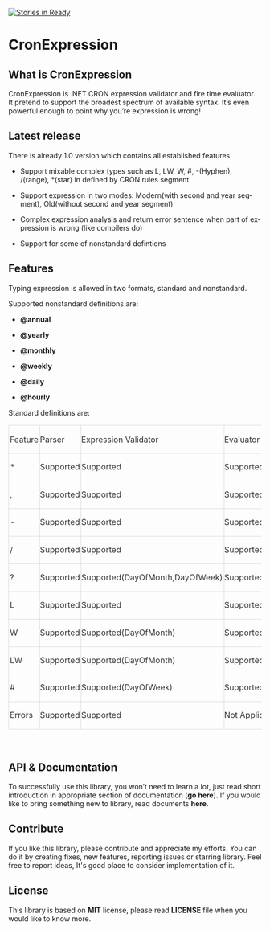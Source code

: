 [![Stories in Ready](https://badge.waffle.io/Puchaczov/CronExpression.png?label=ready&title=Ready)](https://waffle.io/Puchaczov/CronExpression)
# CronExpression
<h2 class="western" lang="en-US">What is CronExpression</h2>
<p lang="en-US">CronExpression is .NET CRON expression validator and fire time evaluator. It pretend to support the broadest spectrum of available syntax. It’s even powerful enough to point why you’re expression is wrong!</p>
<h2 class="western" lang="en-US">Latest release</h2>
<p lang="en-US">There is already 1.0 version which contains all established features</p>
<ul>
	<li>
<p><span lang="en-US">Support mixable complex types such as L, LW, W, #, -(Hyphen), /(range), *(star) in defined by CRON rules segment</span></p>
	</li><li>
<p><span lang="en-US">Support expression in two modes: Modern(with second and year segment), Old(without second and year segment)</span></p>
	</li><li>
<p><span lang="en-US">Complex expression analysis and return error sentence when part of expression is wrong (like compilers do)</span></p>
	</li><li>
<p><span lang="en-US">Support for some of nonstandard defintions</span></p>
</li></ul>
<h2 class="western" lang="en-US">Features</h2>
<p lang="en-US">Typing expression is allowed in two formats, standard and nonstandard.</p>
<p lang="en-US">Supported nonstandard definitions are:</p>
<ul>
	<li>
<p><span lang="en-US"><b>@annual</b></span></p>
	</li><li>
<p><span lang="en-US"><b>@yearly</b></span></p>
	</li><li>
<p><span lang="en-US"><b>@monthly</b></span></p>
	</li><li>
<p><span lang="en-US"><b>@weekly</b></span></p>
	</li><li>
<p><span lang="en-US"><b>@daily</b></span></p>
	</li><li>
<p><span lang="en-US"><b>@hourly</b></span></p>
</li></ul>
<p lang="en-US">Standard definitions are:</p>
<table cellpadding="0" cellspacing="0">
	<thead>
		<tr>
			<td style="border: 1.00pt solid #dddddd; padding: 0.05cm" width="103">
				<p><font color="#333333"><font style="font-size: 12pt" size="3">Feature</font></font></p>
			</td>
			<td style="border-top: 1.00pt solid #dddddd; border-bottom: 1.00pt solid #dddddd; border-left: none; border-right: 1.00pt solid #dddddd; padding-top: 0.05cm; padding-bottom: 0.05cm; padding-left: 0cm; padding-right: 0.05cm" width="104">
				<p><font color="#333333"><font style="font-size: 12pt" size="3">Parser</font></font></p>
			</td>
			<td style="border-top: 1.00pt solid #dddddd; border-bottom: 1.00pt solid #dddddd; border-left: none; border-right: 1.00pt solid #dddddd; padding-top: 0.05cm; padding-bottom: 0.05cm; padding-left: 0cm; padding-right: 0.05cm" width="172">
				<p><font color="#333333"><font style="font-size: 12pt" size="3">Expression
				Validator</font></font></p>
			</td>
			<td style="border-top: 1.00pt solid #dddddd; border-bottom: 1.00pt solid #dddddd; border-left: none; border-right: 1.00pt solid #dddddd; padding-top: 0.05cm; padding-bottom: 0.05cm; padding-left: 0cm; padding-right: 0.05cm" width="224">
				<p><font color="#333333"><font style="font-size: 12pt" size="3">Evaluator</font></font></p>
			</td>
		</tr>
	</thead>
	<tbody>
		<tr>
			<td style="border-top: none; border-bottom: 1.00pt solid #dddddd; border-left: 1.00pt solid #dddddd; border-right: 1.00pt solid #dddddd; padding-top: 0cm; padding-bottom: 0.05cm; padding-left: 0.05cm; padding-right: 0.05cm" width="103">
				<p><font color="#333333"><font style="font-size: 12pt" size="3">*</font></font></p>
			</td>
			<td style="border-top: none; border-bottom: 1.00pt solid #dddddd; border-left: none; border-right: 1.00pt solid #dddddd; padding-top: 0cm; padding-bottom: 0.05cm; padding-left: 0cm; padding-right: 0.05cm" width="104">
				<p><font color="#333333"><font style="font-size: 12pt" size="3">Supported</font></font></p>
			</td>
			<td style="border-top: none; border-bottom: 1.00pt solid #dddddd; border-left: none; border-right: 1.00pt solid #dddddd; padding-top: 0cm; padding-bottom: 0.05cm; padding-left: 0cm; padding-right: 0.05cm" width="172">
				<p><font color="#333333"><font style="font-size: 12pt" size="3">Supported</font></font></p>
			</td>
			<td style="border-top: none; border-bottom: 1.00pt solid #dddddd; border-left: none; border-right: 1.00pt solid #dddddd; padding-top: 0cm; padding-bottom: 0.05cm; padding-left: 0cm; padding-right: 0.05cm" width="224">
				<p><font color="#333333"><font style="font-size: 12pt" size="3">Supported</font></font></p>
			</td>
		</tr>
		<tr>
			<td style="border-top: none; border-bottom: 1.00pt solid #dddddd; border-left: 1.00pt solid #dddddd; border-right: 1.00pt solid #dddddd; padding-top: 0cm; padding-bottom: 0.05cm; padding-left: 0.05cm; padding-right: 0.05cm" width="103">
				<p><font color="#333333"><font style="font-size: 12pt" size="3">,</font></font></p>
			</td>
			<td style="border-top: none; border-bottom: 1.00pt solid #dddddd; border-left: none; border-right: 1.00pt solid #dddddd; padding-top: 0cm; padding-bottom: 0.05cm; padding-left: 0cm; padding-right: 0.05cm" width="104">
				<p><font color="#333333"><font style="font-size: 12pt" size="3">Supported</font></font></p>
			</td>
			<td style="border-top: none; border-bottom: 1.00pt solid #dddddd; border-left: none; border-right: 1.00pt solid #dddddd; padding-top: 0cm; padding-bottom: 0.05cm; padding-left: 0cm; padding-right: 0.05cm" width="172">
				<p><font color="#333333"><font style="font-size: 12pt" size="3">Supported</font></font></p>
			</td>
			<td style="border-top: none; border-bottom: 1.00pt solid #dddddd; border-left: none; border-right: 1.00pt solid #dddddd; padding-top: 0cm; padding-bottom: 0.05cm; padding-left: 0cm; padding-right: 0.05cm" width="224">
				<p><font color="#333333"><font style="font-size: 12pt" size="3">Supported</font></font></p>
			</td>
		</tr>
		<tr>
			<td style="border-top: none; border-bottom: 1.00pt solid #dddddd; border-left: 1.00pt solid #dddddd; border-right: 1.00pt solid #dddddd; padding-top: 0cm; padding-bottom: 0.05cm; padding-left: 0.05cm; padding-right: 0.05cm" width="103">
				<p><font color="#333333"><font style="font-size: 12pt" size="3">-</font></font></p>
			</td>
			<td style="border-top: none; border-bottom: 1.00pt solid #dddddd; border-left: none; border-right: 1.00pt solid #dddddd; padding-top: 0cm; padding-bottom: 0.05cm; padding-left: 0cm; padding-right: 0.05cm" width="104">
				<p><font color="#333333"><font style="font-size: 12pt" size="3">Supported</font></font></p>
			</td>
			<td style="border-top: none; border-bottom: 1.00pt solid #dddddd; border-left: none; border-right: 1.00pt solid #dddddd; padding-top: 0cm; padding-bottom: 0.05cm; padding-left: 0cm; padding-right: 0.05cm" width="172">
				<p><font color="#333333"><font style="font-size: 12pt" size="3">Supported</font></font></p>
			</td>
			<td style="border-top: none; border-bottom: 1.00pt solid #dddddd; border-left: none; border-right: 1.00pt solid #dddddd; padding-top: 0cm; padding-bottom: 0.05cm; padding-left: 0cm; padding-right: 0.05cm" width="224">
				<p><font color="#333333"><font style="font-size: 12pt" size="3">Supported</font></font></p>
			</td>
		</tr>
		<tr>
			<td style="border-top: none; border-bottom: 1.00pt solid #dddddd; border-left: 1.00pt solid #dddddd; border-right: 1.00pt solid #dddddd; padding-top: 0cm; padding-bottom: 0.05cm; padding-left: 0.05cm; padding-right: 0.05cm" width="103">
				<p><font color="#333333"><font style="font-size: 12pt" size="3">/</font></font></p>
			</td>
			<td style="border-top: none; border-bottom: 1.00pt solid #dddddd; border-left: none; border-right: 1.00pt solid #dddddd; padding-top: 0cm; padding-bottom: 0.05cm; padding-left: 0cm; padding-right: 0.05cm" width="104">
				<p><font color="#333333"><font style="font-size: 12pt" size="3">Supported</font></font></p>
			</td>
			<td style="border-top: none; border-bottom: 1.00pt solid #dddddd; border-left: none; border-right: 1.00pt solid #dddddd; padding-top: 0cm; padding-bottom: 0.05cm; padding-left: 0cm; padding-right: 0.05cm" width="172">
				<p><font color="#333333"><font style="font-size: 12pt" size="3">Supported</font></font></p>
			</td>
			<td style="border-top: none; border-bottom: 1.00pt solid #dddddd; border-left: none; border-right: 1.00pt solid #dddddd; padding-top: 0cm; padding-bottom: 0.05cm; padding-left: 0cm; padding-right: 0.05cm" width="224">
				<p><font color="#333333"><font style="font-size: 12pt" size="3">Supported</font></font></p>
			</td>
		</tr>
		<tr>
			<td style="border-top: none; border-bottom: 1.00pt solid #dddddd; border-left: 1.00pt solid #dddddd; border-right: 1.00pt solid #dddddd; padding-top: 0cm; padding-bottom: 0.05cm; padding-left: 0.05cm; padding-right: 0.05cm" width="103">
				<p><font color="#333333"><font style="font-size: 12pt" size="3">?</font></font></p>
			</td>
			<td style="border-top: none; border-bottom: 1.00pt solid #dddddd; border-left: none; border-right: 1.00pt solid #dddddd; padding-top: 0cm; padding-bottom: 0.05cm; padding-left: 0cm; padding-right: 0.05cm" width="104">
				<p><font color="#333333"><font style="font-size: 12pt" size="3">Supported</font></font></p>
			</td>
			<td style="border-top: none; border-bottom: 1.00pt solid #dddddd; border-left: none; border-right: 1.00pt solid #dddddd; padding-top: 0cm; padding-bottom: 0.05cm; padding-left: 0cm; padding-right: 0.05cm" width="172">
				<p><font color="#333333"><font style="font-size: 12pt" size="3">Supported(DayOfMonth,DayOfWeek)</font></font></p>
			</td>
			<td style="border-top: none; border-bottom: 1.00pt solid #dddddd; border-left: none; border-right: 1.00pt solid #dddddd; padding-top: 0cm; padding-bottom: 0.05cm; padding-left: 0cm; padding-right: 0.05cm" width="224">
				<p><font color="#333333"><font style="font-size: 12pt" size="3">Supported(DayOfMonth,DayOfWeek)</font></font></p>
			</td>
		</tr>
		<tr>
			<td style="border-top: none; border-bottom: 1.00pt solid #dddddd; border-left: 1.00pt solid #dddddd; border-right: 1.00pt solid #dddddd; padding-top: 0cm; padding-bottom: 0.05cm; padding-left: 0.05cm; padding-right: 0.05cm" width="103">
				<p><font color="#333333"><font style="font-size: 12pt" size="3">L</font></font></p>
			</td>
			<td style="border-top: none; border-bottom: 1.00pt solid #dddddd; border-left: none; border-right: 1.00pt solid #dddddd; padding-top: 0cm; padding-bottom: 0.05cm; padding-left: 0cm; padding-right: 0.05cm" width="104">
				<p><font color="#333333"><font style="font-size: 12pt" size="3">Supported</font></font></p>
			</td>
			<td style="border-top: none; border-bottom: 1.00pt solid #dddddd; border-left: none; border-right: 1.00pt solid #dddddd; padding-top: 0cm; padding-bottom: 0.05cm; padding-left: 0cm; padding-right: 0.05cm" width="172">
				<p><font color="#333333"><font style="font-size: 12pt" size="3">Supported</font></font></p>
			</td>
			<td style="border-top: none; border-bottom: 1.00pt solid #dddddd; border-left: none; border-right: 1.00pt solid #dddddd; padding-top: 0cm; padding-bottom: 0.05cm; padding-left: 0cm; padding-right: 0.05cm" width="224">
				<p><font color="#333333"><font style="font-size: 12pt" size="3">Supported</font></font></p>
			</td>
		</tr>
		<tr>
			<td style="border-top: none; border-bottom: 1.00pt solid #dddddd; border-left: 1.00pt solid #dddddd; border-right: 1.00pt solid #dddddd; padding-top: 0cm; padding-bottom: 0.05cm; padding-left: 0.05cm; padding-right: 0.05cm" width="103">
				<p><font color="#333333"><font style="font-size: 12pt" size="3">W</font></font></p>
			</td>
			<td style="border-top: none; border-bottom: 1.00pt solid #dddddd; border-left: none; border-right: 1.00pt solid #dddddd; padding-top: 0cm; padding-bottom: 0.05cm; padding-left: 0cm; padding-right: 0.05cm" width="104">
				<p><font color="#333333"><font style="font-size: 12pt" size="3">Supported</font></font></p>
			</td>
			<td style="border-top: none; border-bottom: 1.00pt solid #dddddd; border-left: none; border-right: 1.00pt solid #dddddd; padding-top: 0cm; padding-bottom: 0.05cm; padding-left: 0cm; padding-right: 0.05cm" width="172">
				<p><font color="#333333"><font style="font-size: 12pt" size="3">Supported(DayOfMonth)</font></font></p>
			</td>
			<td style="border-top: none; border-bottom: 1.00pt solid #dddddd; border-left: none; border-right: 1.00pt solid #dddddd; padding-top: 0cm; padding-bottom: 0.05cm; padding-left: 0cm; padding-right: 0.05cm" width="224">
				<p><font color="#333333"><font style="font-size: 12pt" size="3">Supported(DayOfMonth)</font></font></p>
			</td>
		</tr>
		<tr>
			<td style="border-top: none; border-bottom: 1.00pt solid #dddddd; border-left: 1.00pt solid #dddddd; border-right: 1.00pt solid #dddddd; padding-top: 0cm; padding-bottom: 0.05cm; padding-left: 0.05cm; padding-right: 0.05cm" width="103">
				<p><font color="#333333"><font style="font-size: 12pt" size="3">LW</font></font></p>
			</td>
			<td style="border-top: none; border-bottom: 1.00pt solid #dddddd; border-left: none; border-right: 1.00pt solid #dddddd; padding-top: 0cm; padding-bottom: 0.05cm; padding-left: 0cm; padding-right: 0.05cm" width="104">
				<p><font color="#333333"><font style="font-size: 12pt" size="3">Supported</font></font></p>
			</td>
			<td style="border-top: none; border-bottom: 1.00pt solid #dddddd; border-left: none; border-right: 1.00pt solid #dddddd; padding-top: 0cm; padding-bottom: 0.05cm; padding-left: 0cm; padding-right: 0.05cm" width="172">
				<p><font color="#333333"><font style="font-size: 12pt" size="3">Supported(DayOfMonth)</font></font></p>
			</td>
			<td style="border-top: none; border-bottom: 1.00pt solid #dddddd; border-left: none; border-right: 1.00pt solid #dddddd; padding-top: 0cm; padding-bottom: 0.05cm; padding-left: 0cm; padding-right: 0.05cm" width="224">
				<p><font color="#333333"><font style="font-size: 12pt" size="3">Supported(DayOfMonth)</font></font></p>
			</td>
		</tr>
		<tr>
			<td style="border-top: none; border-bottom: 1.00pt solid #dddddd; border-left: 1.00pt solid #dddddd; border-right: 1.00pt solid #dddddd; padding-top: 0cm; padding-bottom: 0.05cm; padding-left: 0.05cm; padding-right: 0.05cm" width="103">
				<p><font color="#333333"><font style="font-size: 12pt" size="3">#</font></font></p>
			</td>
			<td style="border-top: none; border-bottom: 1.00pt solid #dddddd; border-left: none; border-right: 1.00pt solid #dddddd; padding-top: 0cm; padding-bottom: 0.05cm; padding-left: 0cm; padding-right: 0.05cm" width="104">
				<p><font color="#333333"><font style="font-size: 12pt" size="3">Supported</font></font></p>
			</td>
			<td style="border-top: none; border-bottom: 1.00pt solid #dddddd; border-left: none; border-right: 1.00pt solid #dddddd; padding-top: 0cm; padding-bottom: 0.05cm; padding-left: 0cm; padding-right: 0.05cm" width="172">
				<p><font color="#333333"><font style="font-size: 12pt" size="3">Supported(DayOfWeek)</font></font></p>
			</td>
			<td style="border-top: none; border-bottom: 1.00pt solid #dddddd; border-left: none; border-right: 1.00pt solid #dddddd; padding-top: 0cm; padding-bottom: 0.05cm; padding-left: 0cm; padding-right: 0.05cm" width="224">
				<p><font color="#333333"><font style="font-size: 12pt" size="3">Supported(DayOfWeek)</font></font></p>
			</td>
		</tr>
		<tr>
			<td style="border-top: none; border-bottom: 1.00pt solid #dddddd; border-left: 1.00pt solid #dddddd; border-right: 1.00pt solid #dddddd; padding-top: 0cm; padding-bottom: 0.05cm; padding-left: 0.05cm; padding-right: 0.05cm" width="103">
				<p><font color="#333333"><font style="font-size: 12pt" size="3">Errors</font></font></p>
			</td>
			<td style="border-top: none; border-bottom: 1.00pt solid #dddddd; border-left: none; border-right: 1.00pt solid #dddddd; padding-top: 0cm; padding-bottom: 0.05cm; padding-left: 0cm; padding-right: 0.05cm" width="104">
				<p><font color="#333333"><font style="font-size: 12pt" size="3">Supported</font></font></p>
			</td>
			<td style="border-top: none; border-bottom: 1.00pt solid #dddddd; border-left: none; border-right: 1.00pt solid #dddddd; padding-top: 0cm; padding-bottom: 0.05cm; padding-left: 0cm; padding-right: 0.05cm" width="172">
				<p><font color="#333333"><font style="font-size: 12pt" size="3">Supported</font></font></p>
			</td>
			<td style="border-top: none; border-bottom: 1.00pt solid #dddddd; border-left: none; border-right: 1.00pt solid #dddddd; padding-top: 0cm; padding-bottom: 0.05cm; padding-left: 0cm; padding-right: 0.05cm" width="224">
				<p><font color="#333333"><font style="font-size: 12pt" size="3">Not
				Applicable</font></font></p>
			</td>
		</tr>
	</tbody>
</table>
<p>&nbsp;</p>
<h2 class="western" lang="en-US">API &amp; Documentation</h2>
<p lang="en-US">To successfully use this library, you won’t need to learn a lot, just read short introduction in appropriate section of documentation (<b>go here</b>). If you would like to bring something new to library, read documents <b>here</b>.</p>
<h2 class="western" lang="en-US">Contribute</h2>
<p lang="en-US">If you like this library, please contribute and
appreciate my efforts. You can do it by creating fixes, new
features, reporting issues or starring library. Feel free to report ideas,
It's good place to consider implementation of it.</p>
<h2 class="western" lang="en-US">License</h2>
<p lang="en-US">This library is based on <b>MIT</b> license, please
read <b>LICENSE</b> file when you would like to know more.</p>
